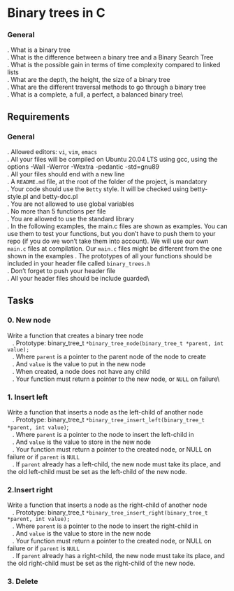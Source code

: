 # **Binary trees in C**
### General
. What is a binary tree\
. What is the difference between a binary tree and a Binary Search Tree\
. What is the possible gain in terms of time complexity compared to linked lists\
. What are the depth, the height, the size of a binary tree\
. What are the different traversal methods to go through a binary tree\
. What is a complete, a full, a perfect, a balanced binary tree\

## Requirements
### General
. Allowed editors: ```vi```, ```vim```, ```emacs```\
. All your files will be compiled on Ubuntu 20.04 LTS using gcc, using the options -Wall -Werror -Wextra -pedantic -std=gnu89\
. All your files should end with a new line\
. A ```README.md``` file, at the root of the folder of the project, is mandatory\
. Your code should use the ```Betty``` style. It will be checked using betty-style.pl and betty-doc.pl\
. You are not allowed to use global variables\
. No more than 5 functions per file\
. You are allowed to use the standard library\
. In the following examples, the main.c files are shown as examples. You can use them to test your functions, but you don’t have to push them to your repo (if you do we won’t take them into account). We will use our own ```main.c``` files at compilation. Our ```main.c``` files might be different from the one shown in the examples
. The prototypes of all your functions should be included in your header file called ```binary_trees.h```\
. Don’t forget to push your header file\
. All your header files should be include guarded\

## Tasks
### 0. New node
Write a function that creates a binary tree node\
&nbsp;&nbsp; . Prototype: binary_tree_t ```*binary_tree_node(binary_tree_t *parent, int value);```\
&nbsp;&nbsp; . Where ```parent``` is a pointer to the parent node of the node to create\
&nbsp;&nbsp; . And ```value``` is the value to put in the new node\
&nbsp;&nbsp; . When created, a node does not have any child\
&nbsp;&nbsp; . Your function must return a pointer to the new node, or ```NULL``` on failure\

### 1. Insert left
Write a function that inserts a node as the left-child of another node\
&nbsp;&nbsp; . Prototype: binary_tree_t ```*binary_tree_insert_left(binary_tree_t *parent, int value)```;\
&nbsp;&nbsp; . Where ```parent``` is a pointer to the node to insert the left-child in\
&nbsp;&nbsp; . And ```value``` is the value to store in the new node\
&nbsp;&nbsp; . Your function must return a pointer to the created node, or NULL on failure or if ```parent``` is ```NULL```\
&nbsp;&nbsp; . If ```parent``` already has a left-child, the new node must take its place, and the old left-child must be set as the left-child of the new node.

### 2.Insert right
Write a function that inserts a node as the right-child of another node\
&nbsp;&nbsp; . Prototype: binary_tree_t ```*binary_tree_insert_right(binary_tree_t *parent, int value);```\
&nbsp;&nbsp; . Where ```parent``` is a pointer to the node to insert the right-child in\
&nbsp;&nbsp; . And ```value``` is the value to store in the new node\
&nbsp;&nbsp; . Your function must return a pointer to the created node, or NULL on failure or if ```parent``` is ```NULL```\
&nbsp;&nbsp; . If ```parent``` already has a right-child, the new node must take its place, and the old right-child must be set as the right-child of the new node.

### 3. Delete
